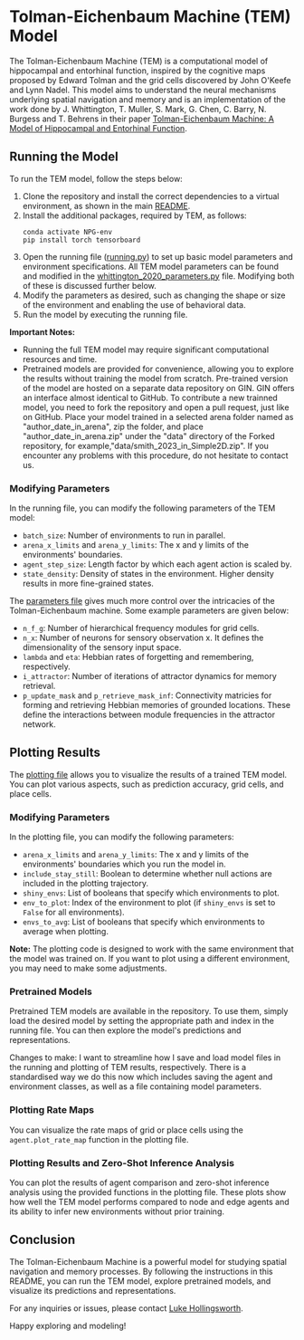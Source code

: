 # Tolman-Eichenbaum Machine (TEM) Model

The Tolman-Eichenbaum Machine (TEM) is a computational model of hippocampal and entorhinal function, inspired by the cognitive maps proposed by Edward Tolman and the grid cells discovered by John O'Keefe and Lynn Nadel. This model aims to understand the neural mechanisms underlying spatial navigation and memory and is an implementation of the work done by J. Whittington, T. Muller, S. Mark, G. Chen, C. Barry, N. Burgess and T. Behrens in their paper [Tolman-Eichenbaum Machine: A Model of Hippocampal and Entorhinal Function](https://www.sciencedirect.com/science/article/pii/S009286742031388X).


## Running the Model

To run the TEM model, follow the steps below:

1. Clone the repository and install the correct dependencies to a virtual environment, as shown in the main [README](../../README.md).
2. Install the additional packages, required by TEM, as follows:
    ```
    conda activate NPG-env
    pip install torch tensorboard
    ``` 
3. Open the running file ([running.py](../agent_examples/whittington_2020_run.py)) to set up basic model parameters and environment specifications. All TEM model parameters can be found and modified in the [whittington_2020_parameters.py](../../neuralplayground/agents/whittington_2020_extras/whittington_2020_parameters.py) file. Modifying both of these is discussed further below.
4. Modify the parameters as desired, such as changing the shape or size of the environment and enabling the use of behavioral data.
5. Run the model by executing the running file.

**Important Notes:**

- Running the full TEM model may require significant computational resources and time.
- Pretrained models are provided for convenience, allowing you to explore the results without training the model from scratch. 
Pre-trained version of the model are hosted on a separate data repository on GIN. GIN offers an interface almost identical to GitHub. 
To contribute a new trainned model, you need to fork the repository and open a pull request, just like on GitHub.
Place your model trained in a selected arena folder named as "author_date_in_arena", zip the folder, 
and place "author_date_in_arena.zip" under the "data" directory of the Forked repository, for example,"data/smith_2023_in_Simple2D.zip". 
If you encounter any problems with this procedure, do not hesitate to contact us.

### Modifying Parameters

In the running file, you can modify the following parameters of the TEM model:

- `batch_size`: Number of environments to run in parallel.
- `arena_x_limits` and `arena_y_limits`: The x and y limits of the environments' boundaries.
- `agent_step_size`: Length factor by which each agent action is scaled by.
- `state_density`: Density of states in the environment. Higher density results in more fine-grained states.

The [parameters file](../../neuralplayground/agents/whittington_2020_extras/whittington_2020_parameters.py) gives much more control over the intricacies of the Tolman-Eichenbaum machine. Some example parameters are given below:
- `n_f_g`: Number of hierarchical frequency modules for grid cells.
- `n_x`: Number of neurons for sensory observation x. It defines the dimensionality of the sensory input space.
- `lambda` and `eta`: Hebbian rates of forgetting and remembering, respectively.
- `i_attractor`: Number of iterations of attractor dynamics for memory retrieval.
- `p_update_mask` and `p_retrieve_mask_inf`: Connectivity matricies for forming and retrieving Hebbian memories of grounded locations. These define the interactions between module frequencies in the attractor network.

## Plotting Results

The [plotting file](../agent_examples/whittington_2020_plot.py) allows you to visualize the results of a trained TEM model. You can plot various aspects, such as prediction accuracy, grid cells, and place cells.

### Modifying Parameters

In the plotting file, you can modify the following parameters:

- `arena_x_limits` and `arena_y_limits`: The x and y limits of the environments' boundaries which you run the model in.
- `include_stay_still`: Boolean to determine whether null actions are included in the plotting trajectory.
- `shiny_envs`: List of booleans that specify which environments to plot.
- `env_to_plot`: Index of the environment to plot (if `shiny_envs` is set to `False` for all environments).
- `envs_to_avg`: List of booleans that specify which environments to average when plotting.

**Note:** The plotting code is designed to work with the same environment that the model was trained on. If you want to plot using a different environment, you may need to make some adjustments.

### Pretrained Models

Pretrained TEM models are available in the repository. To use them, simply load the desired model by setting the appropriate path and index in the running file. You can then explore the model's predictions and representations.

Changes to make: I want to streamline how I save and load model files in the running and plotting of TEM results, respectively. There is a standardised way we do this now which includes saving the agent and environment classes, as well as a file containing model parameters.

### Plotting Rate Maps

You can visualize the rate maps of grid or place cells using the `agent.plot_rate_map` function in the plotting file.

### Plotting Results and Zero-Shot Inference Analysis

You can plot the results of agent comparison and zero-shot inference analysis using the provided functions in the plotting file. These plots show how well the TEM model performs compared to node and edge agents and its ability to infer new environments without prior training.

## Conclusion

The Tolman-Eichenbaum Machine is a powerful model for studying spatial navigation and memory processes. By following the instructions in this README, you can run the TEM model, explore pretrained models, and visualize its predictions and representations.

For any inquiries or issues, please contact [Luke Hollingsworth](mailto:luke.hollingsworth.21@ucl.ac.uk).

Happy exploring and modeling!
